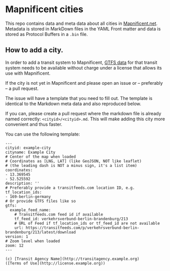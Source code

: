 # Mapnificent cities

This repo contains data and meta data about all cities in [Mapnificent.net](http://www.mapnificent.net/). Metadata is stored in MarkDown files in the YAML Front matter and data is stored as Protocol Buffers in a `.bin` file.

## How to add a city.

In order to add a transit system to Mapnificent, [GTFS data](https://developers.google.com/transit/gtfs/) for that transit system needs to be available without charge under a license that allows its use with Mapnificent.

If the city is not yet in Mapnificent and please open an issue or – preferably – a pull request.

The issue will have a template that you need to fill out. The template is identical to the Markdown meta data and also reproduced below.

If you can, please create a pull request where the markdown file is already named correctly: `<cityid>/<cityid>.md`. This will make adding this city more convenient and thus faster.

You can use the following template:

```
---
cityid: example-city
cityname: Example City
# Center of the map when loaded
# Coordinates as [LNG, LAT] (like GeoJSON, NOT like leaflet)
# (the leading dash is NOT a minus sign, it's a list item)
coordinates:
- 13.369545
- 52.525592
description: ''
# Preferably provide a transitfeeds.com location ID, e.g.
tf_location_ids:
- 169-berlin-germany
# Or provide GTFS files like so
gtfs:
  example_feed_name:
    # Transitfeeds.com feed id if available
    tf_feed_id: verkehrsverbund-berlin-brandenburg/213
    # URL of Feed if tf_location_ids or tf_feed_id are not available
    url: https://transitfeeds.com/p/verkehrsverbund-berlin-brandenburg/213/latest/download
version: 1
# Zoom level when loaded
zoom: 12
---

(c) [Transit Agency Name](http://transitagency.example.org)
([Terms of Use](http://license.example.org))
```
